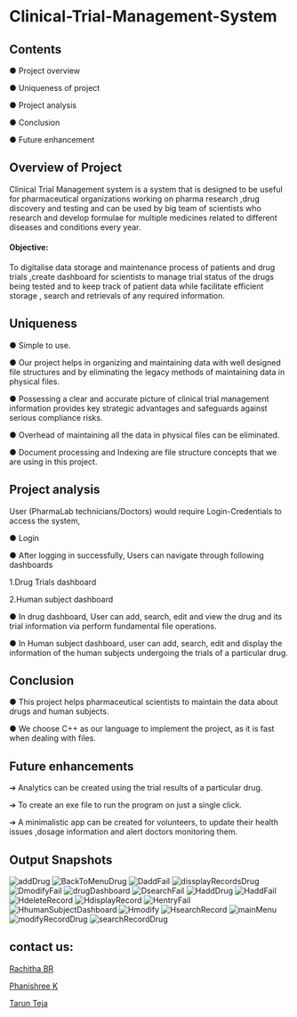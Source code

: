 # Clinical-Trial-Management-System

## Contents

● Project overview


● Uniqueness of project


● Project analysis














● Conclusion


● Future enhancement





## Overview of Project

Clinical Trial Management system is a system that is designed to be useful for pharmaceutical 
organizations working on pharma research ,drug discovery and testing and can be used by big 
team of scientists who research and develop formulae for multiple medicines related to 
different diseases and conditions every year.


#### Objective: 

To digitalise data storage and maintenance process of patients and drug trials
,create dashboard for scientists to manage trial status of the drugs being tested and to keep
track of patient data while facilitate efficient storage , search and retrievals of any required
information.

## Uniqueness

● Simple to use.

● Our project helps in organizing and maintaining data with well designed 
file structures and by eliminating the legacy methods of maintaining data 
in physical files.


● Possessing a clear and accurate picture of clinical trial management 
information provides key strategic advantages and safeguards against 
serious compliance risks.


● Overhead of maintaining all the data in physical files can be eliminated.


● Document processing and Indexing are file structure concepts that we 
are using in this project.


## Project analysis

User (PharmaLab technicians/Doctors) would require Login-Credentials to access the system,


● Login 


● After logging in successfully, Users can navigate through following dashboards


1.Drug Trials dashboard


2.Human subject dashboard


● In drug dashboard, User can add, search, edit and view the drug and its trial information via perform 
fundamental file operations.


● In Human subject dashboard, user can add, search, edit and display the information of the human 
subjects undergoing the trials of a particular drug.

## Conclusion


● This project helps pharmaceutical scientists to maintain the data about 
drugs and human subjects.


● We choose C++ as our language to implement the project, as it is fast 
when dealing with files.

## Future enhancements

➔ Analytics can be created using the trial results of a particular drug.



➔ To create an exe file to run the program on just a single click.



➔ A minimalistic app can be created for volunteers, to update their health 
issues ,dosage information and alert doctors monitoring them.



## Output Snapshots

![addDrug](https://user-images.githubusercontent.com/56950692/130561687-cd680e2f-cefc-4ddf-a278-7b12b0cf2626.png)
![BackToMenuDrug](https://user-images.githubusercontent.com/56950692/130561693-d28774ad-c126-45b8-ac45-01d4aba54b4a.png)
![DaddFail](https://user-images.githubusercontent.com/56950692/130561695-4bf7a988-bb4d-4047-9041-155434fc8cb8.png)
![dissplayRecordsDrug](https://user-images.githubusercontent.com/56950692/130561699-db61454f-0455-4feb-8fb3-2633aea8517d.png)
![DmodifyFail](https://user-images.githubusercontent.com/56950692/130561704-1fb43dca-df36-43dc-9332-f85e09749bd1.png)
![drugDashboard](https://user-images.githubusercontent.com/56950692/130561707-0d1b9131-749a-432f-8d70-4ad4d416d9ce.png)
![DsearchFail](https://user-images.githubusercontent.com/56950692/130561708-c633ba8d-0f1a-4e1b-bdda-2adfd28678aa.png)
![HaddDrug](https://user-images.githubusercontent.com/56950692/130561710-1827d2cf-7d0b-4f70-bfa3-22922c37333e.png)
![HaddFail](https://user-images.githubusercontent.com/56950692/130561711-c4455dc5-5b72-42ac-8286-def27e508e99.png)
![HdeleteRecord](https://user-images.githubusercontent.com/56950692/130561713-d8fe3eea-8b51-4044-8856-78405775cae3.png)
![HdisplayRecord](https://user-images.githubusercontent.com/56950692/130561715-3e816ca0-0801-417e-97f0-7b60363dcd65.png)
![HentryFail](https://user-images.githubusercontent.com/56950692/130561716-226f23a8-c526-4b16-8972-24d032ef7a55.png)
![HhumanSubjectDashboard](https://user-images.githubusercontent.com/56950692/130561719-12b62791-b1a1-437e-bf1f-2fa3347a00b0.png)
![Hmodify](https://user-images.githubusercontent.com/56950692/130561721-8dbcbfcd-95e9-4eeb-8a79-568d7bf8f093.png)
![HsearchRecord](https://user-images.githubusercontent.com/56950692/130561723-3b5597d9-ec41-49dc-8266-a5953b8cc3d3.png)
![mainMenu](https://user-images.githubusercontent.com/56950692/130561724-bff9719f-e68e-4a61-8b43-c366f355aeb0.png)
![modifyRecordDrug](https://user-images.githubusercontent.com/56950692/130561725-7843735c-b7b5-49dd-b8ab-0666ce2003fb.png)
![searchRecordDrug](https://user-images.githubusercontent.com/56950692/130561727-1449c866-d7cf-4bcb-955e-27d5df8be2c6.png)



## contact us:

[Rachitha BR](https://github.com/Rach1507)

[Phanishree K](https://github.com/phanishree)

[Tarun Teja](https://github.com/tarunsraina)



